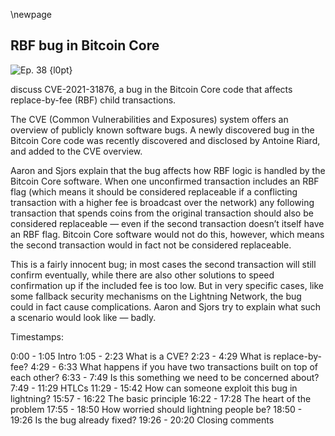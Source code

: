 \newpage
## RBF bug in Bitcoin Core


![Ep. 38 {l0pt}](qr/38.png)

discuss CVE-2021-31876, a bug in the Bitcoin Core code that affects replace-by-fee (RBF) child transactions.

The CVE (Common Vulnerabilities and Exposures) system offers an overview of publicly known software bugs. A newly discovered bug in the Bitcoin Core code was recently discovered and disclosed by Antoine Riard, and added to the CVE overview.

Aaron and Sjors explain that the bug affects how RBF logic is handled by the Bitcoin Core software. When one unconfirmed transaction includes an RBF flag (which means it should be considered replaceable if a conflicting transaction with a higher fee is broadcast over the network) any following transaction that spends coins from the original transaction should also be considered replaceable — even if the second transaction doesn’t itself have an RBF flag. Bitcoin Core software would not do this, however, which means the second transaction would in fact not be considered replaceable.

This is a fairly innocent bug; in most cases the second transaction will still confirm eventually, while there are also other solutions to speed confirmation up if the included fee is too low. But in very specific cases, like some fallback security mechanisms on the Lightning Network, the bug could in fact cause complications. Aaron and Sjors try to explain what such a scenario would look like — badly.

Timestamps:

0:00 - 1:05 Intro
1:05 - 2:23 What is a CVE?
2:23 - 4:29 What is replace-by-fee?
4:29 - 6:33 What happens if you have two transactions built on top of each other?
6:33 - 7:49 Is this something we need to be concerned about?
7:49 - 11:29 HTLCs
11:29 - 15:42 How can someone exploit this bug in lightning?
15:57 - 16:22 The basic principle
16:22 - 17:28 The heart of the problem
17:55 - 18:50 How worried should lightning people be?
18:50 - 19:26 Is the bug already fixed?
19:26 - 20:20 Closing comments
